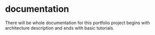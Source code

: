 # documentation
There will be whole documentation for this portfolio project begins with architecture description and ends with basic tutorials.

